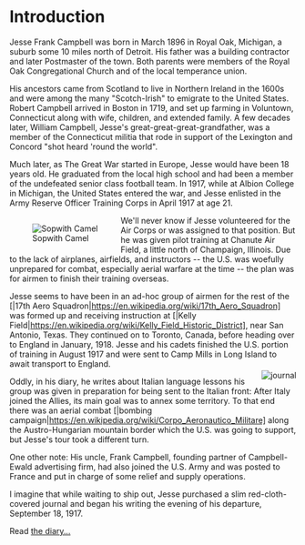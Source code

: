 <h1> Introduction </h1>
Jesse Frank Campbell was born in March 1896 in Royal Oak, Michigan, a suburb some 10 miles north of Detroit. His father was a building contractor and later Postmaster of the town. Both parents were members of the Royal Oak Congregational Church and of the local temperance union.

His ancestors came from Scotland to live in Northern Ireland in the 1600s and were among the many "Scotch-Irish" to emigrate to the United States. Robert Campbell arrived in Boston in 1719, and set up farming in Voluntown, Connecticut along with wife, children, and extended family. A few decades later, William Campbell, Jesse's great-great-great-grandfather, was a member of the Connecticut militia that rode in support of the Lexington and Concord "shot heard 'round the world".

Much later, as The Great War started in Europe, Jesse would have been 18 years old. He graduated from the local high school and had been a member of the undefeated senior class football team. In 1917, while at Albion College in Michigan, the United States entered the war, and Jesse enlisted in the Army Reserve Officer Training Corps in April 1917 at age 21.

<figure style="float: left;"> <img src="https://lh3.googleusercontent.com/w8ovUEg1q6F5GqarL8YtVrsoQUgHkHHXlBWYWND_Bawt1CFAq5fIqNIcRdnLSbH9bnWug4IS-pqhdUpeYi0mfHAs1Y5dOPaqpSE7y69tTbzJnrkh5gURnCXdziNOLjkXjTxCWosBo30nhz8UwLdrULiVouMTKZLriXgvp0zI2YjZ76KyU5NI7Fs3cb_pmj6EwWLiHI_y0szs7eppDbIDm7VpgOhkJ7F-AUwT0tJYhLT7pFDobpQp4v5WZP9qNj7n5UgmPLXpo6pfGRqeJFwzNcLK0YzD0hBW_6iAYVd7KlMDBoK1t1VLV74UMRV6s3J1-dtDwMfjAa-l6MtPoHxjAtDeSSwHAdScNa1AyT6FNohl2UFWbK1rc24lE9C3qBaAsu7NeWqtOeRKk2qDJD32sYF6iljMU6dFleYSd9PGXG9j3qRGOmlKbWLX6K_UPgV2M0yNAern3S6hCymfp_NhXkxDAaM8Fv47yLa1yPfvugUZ8D6ASLsw7Sjh_tWPNeMiZVpexu7vG5z5cgthM_vUo0ll81MPef3DsjBBPKO-lZmBGwD5kSN-51pxp1-PyKYBvvglVTCGCGrx3fee65cWCvaPUBuYupSJu1JFWFE2B60=w200-h136" alt="Sopwith Camel"> <figcaption> Sopwith Camel </figcaption> </figure> We'll never know if Jesse volunteered for the Air Corps or was assigned to that position. But he was given pilot training at Chanute Air Field, a little north of Champaign, Illinois. Due to the lack of airplanes, airfields, and instructors -- the U.S. was woefully unprepared for combat, especially aerial warfare at the time -- the plan was for airmen to finish their training overseas.

Jesse seems to have been in an ad-hoc group of airmen for the rest of the [|17th Aero Squadron|https://en.wikipedia.org/wiki/17th_Aero_Squadron] was formed up and receiving instruction at [|Kelly Field|https://en.wikipedia.org/wiki/Kelly_Field_Historic_District], near San Antonio, Texas. They continued on to Toronto, Canada, before heading over to England in January, 1918. Jesse and his cadets finished the U.S. portion of training in August 1917 and were sent to Camp Mills in Long Island to await transport to England. <img src="https://lh3.googleusercontent.com/HP4pzAnHC7wSeMbQxCWn0iKGwI5iqxJKiYcnMnIWFXSdIf82yQeUUf6_zK2TVqXgsKZaByLxEoqNy2W7v-MXkk1MhYQBGIVkroEKdQVUVVNS41Hpx_ZSIL4RZJP0xRlLFBpKz2P6xnb17hhuvDvpWLgk0GLc9BbphYUZ5U3e6wNeutXiZPb06DTMQcAqHnTPV2epL9oSVTCljI0ywEb_nJ9dxDgpr_o6ivIdiTUYGschpaoCLhznUaiw_w4SDIU6UdxuCgzPn-8ENOP-SZLFvE7GmfQX3go0ScOFfTUk8m_TNPzpgs-CAOE6idTguGRe6cLBpOzIh04wcvTLTHUhdgywOmC8GlkZWHREh3FCG5n8Bdn6vAX7jmJtlVWq6MnRbiMxYy0YOiKSA2BMA64gI5UfqvtwIcxcWmpzEMMynQmjCU3JTDjvGoo4RE_9JHHZBog07kR29M-jzwKulKeuPTyS66wfkD6DtlN_sVDvKtT6kNVSOqyjwHyJdffEfPPbImCzPmGmzKdwzY2LSwimVwhWyC3FkITFq2scci68yOKZnUW-r0Us8VbLWhoi8b32jwE_FKsTFioGeUVQ_ojfXpzcTlgMHV6hg9EeOphhyig=w100-h156" alt="journal" style="float: right; padding-left: 10px; margin-top: 20px;">

Oddly, in his diary, he writes about Italian language lessons his group was given in preparation for being sent to the Italian front: After Italy joined the Allies, its main goal was to annex some territory. To that end there was an aerial combat [|bombing campaign|https://en.wikipedia.org/wiki/Corpo_Aeronautico_Militare] along the Austro-Hungarian mountain border which the U.S. was going to support, but Jesse's tour took a different turn.

One other note: His uncle, Frank Campbell, founding partner of Campbell-Ewald advertising firm, had also joined the U.S. Army and was posted to France and put in charge of some relief and supply operations.

I imagine that while waiting to ship out, Jesse purchased a slim red-cloth-covered journal and began his writing the evening of his departure, September 18, 1917.

Read <a href="#diary"> the diary...</a>

